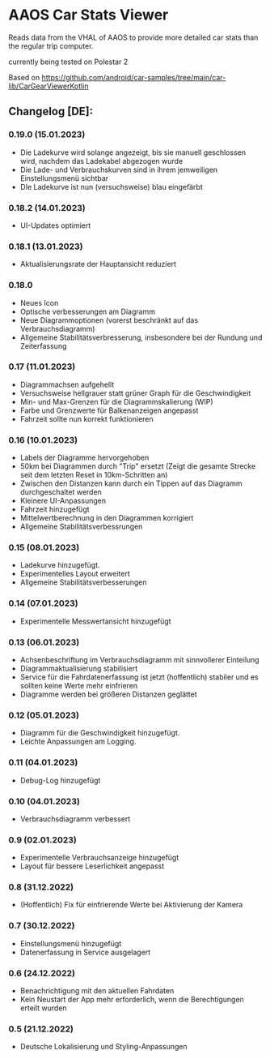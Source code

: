 AAOS Car Stats Viewer
===========================================
Reads data from the VHAL of AAOS to provide more detailed car stats than the regular trip computer.

currently being tested on Polestar 2

Based on https://github.com/android/car-samples/tree/main/car-lib/CarGearViewerKotlin

## Changelog [DE]:

### 0.19.0 (15.01.2023)
 - Die Ladekurve wird solange angezeigt, bis sie manuell geschlossen wird, nachdem das Ladekabel abgezogen wurde
 - Die Lade- und Verbrauchskurven sind in ihrem jemweiligen Einstellungsmenü sichtbar
 - DIe Ladekurve ist nun (versuchsweise) blau eingefärbt 

### 0.18.2 (14.01.2023)
 - UI-Updates optimiert

### 0.18.1 (13.01.2023)
 - Aktualisierungsrate der Hauptansicht reduziert

### 0.18.0
 - Neues Icon
 - Optische verbesserungen am Diagramm
 - Neue Diagrammoptionen (vorerst beschränkt auf das Verbrauchsdiagramm)
 - Allgemeine Stabilitätsverbresserung, insbesondere bei der Rundung und Zeiterfassung

### 0.17 (11.01.2023)
 - Diagrammachsen aufgehellt
 - Versuchsweise hellgrauer statt grüner Graph für die Geschwindigkeit
 - Min- und Max-Grenzen für die Diagrammskalierung (WIP)
 - Farbe und Grenzwerte für Balkenanzeigen angepasst
 - Fahrzeit sollte nun korrekt funktionieren

### 0.16 (10.01.2023)
 - Labels der Diagramme hervorgehoben
 - 50km bei Diagrammen durch "Trip" ersetzt (Zeigt die gesamte Strecke seit dem letzten Reset in 10km-Schritten an)
 - Zwischen den Distanzen kann durch ein Tippen auf das Diagramm durchgeschaltet werden
 - Kleinere UI-Anpassungen
 - Fahrzeit hinzugefügt
 - Mittelwertberechnung in den Diagrammen korrigiert
 - Allgemeine Stabilitätsverbessrungen

### 0.15 (08.01.2023)
- Ladekurve hinzugefügt.
- Experimentelles Layout erweitert
- Allgemeine Stabilitätsverbesserungen

### 0.14 (07.01.2023)
- Experimentelle Messwertansicht hinzugefügt

### 0.13 (06.01.2023)
- Achsenbeschriftung im Verbrauchsdiagramm mit sinnvollerer Einteilung
- Diagrammaktualisierung stabilisiert
- Service für die Fahrdatenerfassung ist jetzt (hoffentlich) stabiler und es sollten keine Werte mehr einfrieren
- Diagramme werden bei größeren Distanzen geglättet

### 0.12 (05.01.2023)
- Diagramm für die Geschwindigkeit hinzugefügt.
- Leichte Anpassungen am Logging.

### 0.11 (04.01.2023)
- Debug-Log hinzugefügt

### 0.10 (04.01.2023)
- Verbrauchsdiagramm verbessert

### 0.9 (02.01.2023)
- Experimentelle Verbrauchsanzeige hinzugefügt
- Layout für bessere Leserlichkeit angepasst

### 0.8 (31.12.2022)
- (Hoffentlich) Fix für einfrierende Werte bei Aktivierung der Kamera

### 0.7 (30.12.2022)
- Einstellungsmenü hinzugefügt
- Datenerfassung in Service ausgelagert

### 0.6 (24.12.2022)
- Benachrichtigung mit den aktuellen Fahrdaten
- Kein Neustart der App mehr erforderlich, wenn die Berechtigungen erteilt wurden

### 0.5 (21.12.2022)
- Deutsche Lokalisierung und Styling-Anpassungen
